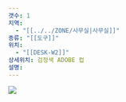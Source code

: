 ```yaml
---
갯수: 1
지역:
  - "[[../../ZONE/사무실|사무실]]"
종류: "[[도구]]"
위치:
  - "[[DESK-W2]]"
상세위치: 검정색 ADOBE 컵
설명:
---
```

![](http://192.168.50.22/devices/250308_IMG_0016.jpg)